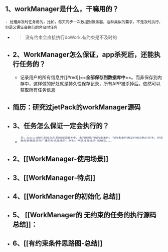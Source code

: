## 1、workManager是什么，干嘛用的？
	- 处理非及时任务用的，比如，每天同步一次数据到服务器，这种类似的需求，不是及时执行，但是又保证会执行的非及时任务
- > 没有约束会直接执行doWork.有约束是不及时的
- ## 2、WorkManager怎么保证，app杀死后，还能执行任务的？
	- 记录用户的所有信息并[[#red]]==**全部保存到数据库中**==。而非保存到内存中，这样做的好处就是持久性保存记录，所有APP被杀掉后。依然可以获取所有任务信息
- ## 简历：研究过jetPack的workManager源码
- ## 3、任务怎么保证一定会执行的？
	- ![image.png](../assets/image_1691842353254_0.png)
- ## 2、[[WorkManager-使用场景]]
- ## 3、[[WorkManager-特点]]
- ## 4、[[WorkManager的初始化 总结]]
- ## 5、 [[WorkManager的 无约束的任务的执行源码 总结]]：
- ## 6、[[有约束条件思路图-总结]]